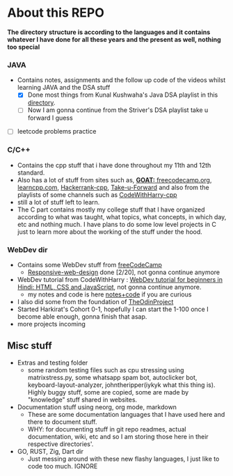 # About this REPO

**The directory structure is according to the languages and it contains whatever I have done for all these years and the present as well, nothing too special**

### JAVA

- Contains notes, assignments and the follow up code of the videos whilst learning JAVA and the DSA stuff
  - [x] Done most things from Kunal Kushwaha's Java DSA playlist in this [directory](https://github.com/LegioN2004/Programs/tree/main/JAVA/kunal-java-dsa).
  - [ ] Now I am gonna continue from the Striver's DSA playlist take u forward I guess
- [ ] leetcode problems practice

### C/C++

- Contains the cpp stuff that i have done throughout my 11th and 12th standard.
- Also has a lot of stuff from sites such as, [**GOAT:** freecodecamp.org](https://www.freecodecamp.org), [learncpp.com](https://www.learncpp.com), [Hackerrank-cpp](https://www.hackerrank.com/domains/cpp), [Take-u-Forward](https://takeuforward.org/strivers-a2z-dsa-course/strivers-a2z-dsa-course-sheet-2/) and also from the playlists of some channels such as [CodeWithHarry-cpp](https://youtube.com/playlist?list=PLu0W_9lII9agpFUAlPFe_VNSlXW5uE0YL)
- still a lot of stuff left to learn.
- The C part contains mostly my college stuff that I have organized according to what was taught, what topics, what concepts, in which day, etc and nothing much. I have plans to do some low level projects in C just to learn more about the working of the stuff under the hood.

### WebDev dir

- Contains some WebDev stuff from [freeCodeCamp](freecodecamp.org)
  - [Responsive-web-design](https://www.freecodecamp.org/learn/2022/responsive-web-design/) done [2/20], not gonna continue anymore
- WebDev tutorial from CodeWithHarry : [WebDev tutorial for beginners in Hindi: HTML, CSS and JavaScript](https://youtube.com/playlist?list=PLu0W_9lII9agiCUZYRsvtGTXdxkzPyItg), not gonna continue anymore.
  - my notes and code is here [notes+code](https://github.com/LegioN2004/Programs/tree/main/WebDev-stuff/codewithharryWebDev/codewithharryHTML%2CCSS%26JS) if you are curious
- I also did some from the foundation of [TheOdinProject](https://www.theodinproject.com/paths/foundations/courses/foundations)
- Started Harkirat's Cohort 0-1, hopefully I can start the 1-100 once I become able enough, gonna finish that asap.
- more projects incoming

## Misc stuff

- Extras and testing folder
  - some random testing files such as cpu stressing using matrixstress.py, some whatsapp spam bot, autoclicker bot, keyboard-layout-analyzer, johntheripper(iykyk what this thing is). Highly buggy stuff, some are copied, some are made by "knowledge" stuff shared in websites.
- Documentation stuff using neorg, org mode, markdown
  - These are some documentation languages that I have used here and there to document stuff.
  - WHY: for documenting stuff in git repo readmes, actual documentation, wiki, etc and so I am storing those here in their respective directories'.
- GO, RUST, Zig, Dart dir
  - Just messing around with these new flashy languages, I just like to code too much. IGNORE
